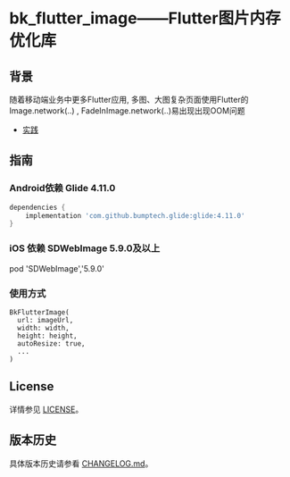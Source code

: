 # bk_flutter_image——Flutter图片内存优化库

## 背景
随着移动端业务中更多Flutter应用, 多图、大图复杂页面使用Flutter的Image.network(..) , FadeInImage.network(..)易出现出现OOM问题
* [实践](https://mp.weixin.qq.com/s/yUm4UFggYLgDbj4_JCjEdg)

## 指南

### Android依赖 Glide 4.11.0

```gradle
dependencies {
    implementation 'com.github.bumptech.glide:glide:4.11.0'
}
```

### iOS 依赖 SDWebImage 5.9.0及以上
pod 'SDWebImage','5.9.0'

### 使用方式

```
BkFlutterImage(
  url: imageUrl,
  width: width,
  height: height,
  autoResize: true,
  ...
)
```

## License

详情参见 [LICENSE](./LICENSE)。

## 版本历史
具体版本历史请参看 [CHANGELOG.md](./CHANGELOG.md)。

